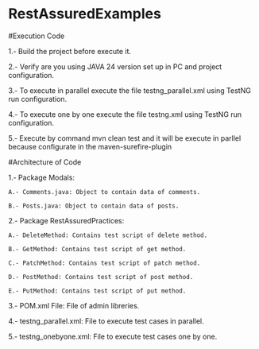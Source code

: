 # RestAssuredExamples

#Execution Code

1.- Build the project before execute it.

2.- Verify are you using JAVA 24 version set up in PC and project configuration.

3.- To execute in parallel execute the file testng_parallel.xml using TestNG run configuration.

4.- To execute one by one execute the file testng.xml using TestNG run configuration.

5.- Execute by command mvn clean test and it will be execute in parllel because configurate in the maven-surefire-plugin



#Architecture of Code

1.- Package Modals:

    A.- Comments.java: Object to contain data of comments.
    
    B.- Posts.java: Object to contain data of posts.
    
2.- Package RestAssuredPractices:

    A.- DeleteMethod: Contains test script of delete method.
    
    B.- GetMethod: Contains test script of get method.
    
    C.- PatchMethod: Contains test script of patch method.
    
    D.- PostMethod: Contains test script of post method.
    
    E.- PutMethod: Contains test script of put method.
    
3.- POM.xml File: File of admin libreries.

4.- testng_parallel.xml: File to execute test cases in parallel.

5.- testng_onebyone.xml: File to execute test cases one by one.
